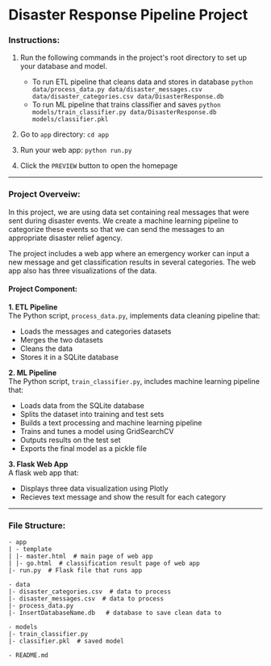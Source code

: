 # Disaster Response Pipeline Project

### Instructions:
1. Run the following commands in the project's root directory to set up your database and model.

    - To run ETL pipeline that cleans data and stores in database
        `python data/process_data.py data/disaster_messages.csv data/disaster_categories.csv data/DisasterResponse.db`
    - To run ML pipeline that trains classifier and saves
        `python models/train_classifier.py data/DisasterResponse.db models/classifier.pkl`

2. Go to `app` directory: `cd app`

3. Run your web app: `python run.py`

4. Click the `PREVIEW` button to open the homepage
----
### Project Overveiw:
In this project, we are using data set containing real messages that were sent during disaster events. We create a machine learning pipeline to categorize these events so that we can send the messages to an appropriate disaster relief agency.

The project includes a web app where an emergency worker can input a new message and get classification results in several categories. The web app also has three visualizations of the data.

#### Project Component:
**1. ETL Pipeline**<br>
The Python script, `process_data.py`, implements data cleaning pipeline that:

- Loads the messages and categories datasets
- Merges the two datasets
- Cleans the data
- Stores it in a SQLite database

**2. ML Pipeline**<br>
The Python script, `train_classifier.py`, includes machine learning pipeline that:

- Loads data from the SQLite database
- Splits the dataset into training and test sets
- Builds a text processing and machine learning pipeline
- Trains and tunes a model using GridSearchCV
- Outputs results on the test set
- Exports the final model as a pickle file

**3. Flask Web App**<br>
A flask web app that:

- Displays three data visualization using Plotly
- Recieves text message and show the result for each category
----
### File Structure:
```
- app
| - template
| |- master.html  # main page of web app
| |- go.html  # classification result page of web app
|- run.py  # Flask file that runs app

- data
|- disaster_categories.csv  # data to process 
|- disaster_messages.csv  # data to process
|- process_data.py
|- InsertDatabaseName.db   # database to save clean data to

- models
|- train_classifier.py
|- classifier.pkl  # saved model 

- README.md
```
